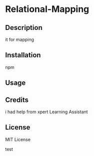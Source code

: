 # Relational-Mapping

## Description
it for mapping 

## Installation
npm

## Usage

## Credits
 i had help from xpert Learning Assistant

 ## License
MIT License

test